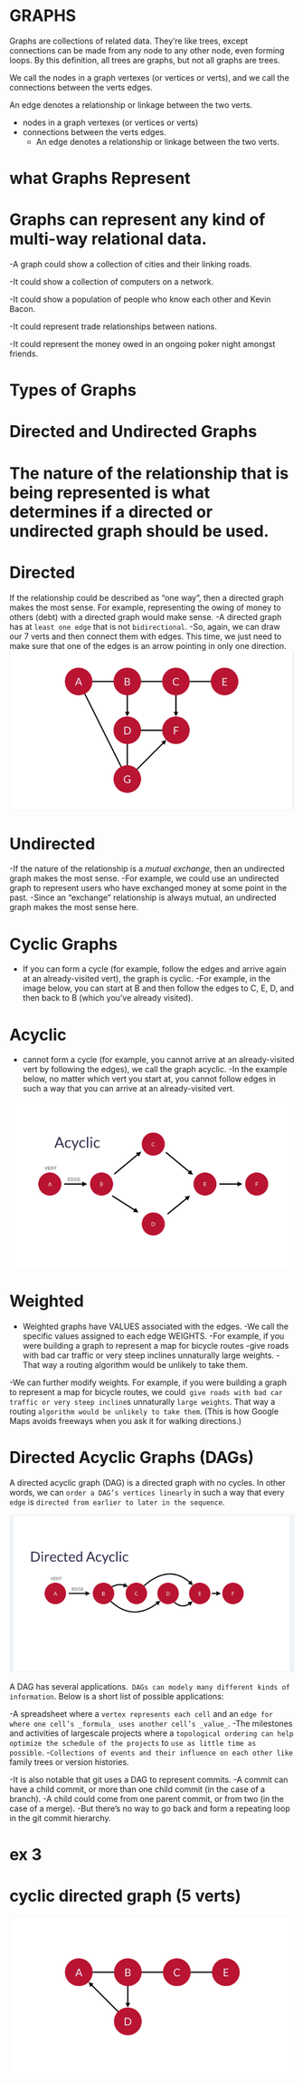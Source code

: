 # GRAPHS

Graphs are collections of related data. They’re like trees, except connections can be made from any node to any other node, even forming loops. By this definition, all trees are graphs, but not all graphs are trees.

We call the nodes in a graph vertexes (or vertices or verts), and we call the connections between the verts edges.

An edge denotes a relationship or linkage between the two verts.

- nodes in a graph vertexes (or vertices or verts)
- connections between the verts edges.
    - An edge denotes a relationship or linkage between the two verts.


# what Graphs Represent 
# Graphs can represent any kind of multi-way relational data.

-A graph could show a collection of cities and their linking roads.

-It could show a collection of computers on a network.

-It could show a population of people who know each other and Kevin Bacon.

-It could represent trade relationships between nations.

-It could represent the money owed in an ongoing poker night amongst friends.

# Types of Graphs
# Directed and Undirected Graphs
# The nature of the relationship that is being represented is what determines if a directed or undirected graph should be used.  

# Directed
If the relationship could be described as “one way”, then a directed graph makes the most sense. For example, representing the owing of money to others (debt) with a directed graph would make sense.
-A directed graph has at `least one edge` that is not `bidirectional`. 
-So, again, we can draw our 7 verts and then connect them with edges. This time, we just need to make sure that one of the edges is an arrow pointing in only one direction.
![Directed](directed.png)

# Undirected
-If the nature of the relationship is a _mutual exchange_, then an undirected graph makes the most sense. 
-For example, we could use an undirected graph to represent users who have exchanged money at some point in the past. 
-Since an “exchange” relationship is always mutual, an undirected graph makes the most sense here.

# Cyclic Graphs
- If you can form a cycle (for example, follow the edges and arrive again at an already-visited vert), the graph is cyclic. 
-For example, in the image below, you can start at B and then follow the edges to C, E, D, and then back to B (which you’ve already visited).

#  Acyclic 
- cannot form a cycle (for example, you cannot arrive at an already-visited vert by following the edges), we call the graph acyclic. 
-In the example below, no matter which vert you start at, you cannot follow edges in such a way that you can arrive at an already-visited vert.

![Acyclic](acyclic.png)
 

# Weighted 
- Weighted graphs have VALUES associated with the edges. 
-We call the specific values assigned to each edge WEIGHTS.
-For example, if you were building a graph to represent a map for bicycle routes
    -give roads with bad car traffic or very steep inclines unnaturally large weights. 
    -That way a routing algorithm would be unlikely to take them. 

-We can further modify weights. For example, if you were building a graph to represent a map for bicycle routes, we could` give roads with bad car traffic or very steep incline`s unnaturally `large weights`. That way a routing `algorithm would be unlikely to take them`. (This is how Google Maps avoids freeways when you ask it for walking directions.)

# Directed Acyclic Graphs (DAGs)
A directed acyclic graph (DAG) is a directed graph with no cycles. In other words, we can `order a DAG’s vertices linearly` in such a way that every `edge` is `directed from earlier to later in the sequence`.

![DAG](dag.png)

A DAG has several applications.` DAGs can modely many different kinds of information`. Below is a short list of possible applications:

-A spreadsheet where a `vertex represents each cell` and an `edge for where one cell’s _formula_ uses another cell’s _value_`.
-The milestones and activities of largescale projects where a `topological ordering can help optimize the schedule of the projects` to `use as little time as possible`.
-`Collections of events and their influence on each other like `family trees or version histories.

-It is also notable that git uses a DAG to represent commits. 
-A commit can have a child commit, or more than one child commit (in the case of a branch). 
-A child could come from one parent commit, or from two (in the case of a merge). 
-But there’s no way to go back and form a repeating loop in the git commit hierarchy.




# ex 3
# cyclic directed graph (5 verts)
![cyclicDirected](cyclicDirected.png)